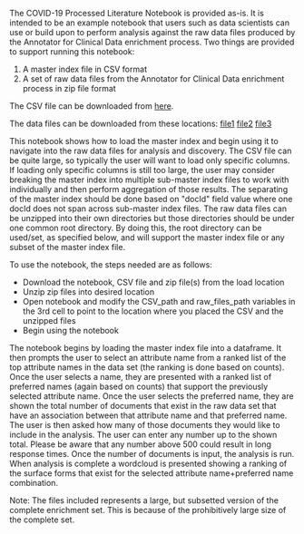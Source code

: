 
The COVID-19 Processed Literature Notebook is provided as-is. It is intended to be an example notebook that users such as data scientists can use or build upon to perform analysis against the raw data files produced by the Annotator for Clinical Data enrichment process. Two things are provided to support running this notebook:

1. A master index file in CSV format
2. A set of raw data files from the Annotator for Clinical Data enrichment process in zip file format

The CSV file can be downloaded from [here](https://whcs-dev-covid19-data.s3.us-east.cloud-object-storage.appdomain.cloud/iml_04162020.csv.zip).

The data files can be downloaded from these locations: [file1](https://whcs-dev-covid19-data.s3.us-east.cloud-object-storage.appdomain.cloud/iml_04162020_1.zip) [file2](https://whcs-dev-covid19-data.s3.us-east.cloud-object-storage.appdomain.cloud/iml_04162020_2.zip) [file3](https://whcs-dev-covid19-data.s3.us-east.cloud-object-storage.appdomain.cloud/iml_04162020_3.zip)

This notebook shows how to load the master index and begin using it to navigate into the raw data files for analysis and discovery.  The CSV file can be quite large, so typically the user will want to load only specific columns.  If loading only specific columns is still too large, the user may consider breaking the master index into multiple sub-master index files to work with individually and then perform aggregation of those results.  The separating of the master index should be done based on "docId" field value where one docId does not span across sub-master index files.  The raw data files can be unzipped into their own directories but those directories should be under one common root directory.  By doing this, the root directory can be used/set, as specified below, and will support the master index file or any subset of the master index file.

To use the notebook, the steps needed are as follows:
- Download the notebook, CSV file and zip file(s) from the load location
- Unzip zip files into desired location
- Open notebook and modify the CSV_path and raw_files_path variables in the 3rd cell to point to the location where you placed the CSV and the unzipped files
- Begin using the notebook

The notebook begins by loading the master index file into a dataframe.  It then prompts the user to select an attribute name from a ranked list of the top attribute names in the data set (the ranking is done based on counts).  Once the user selects a name, they are presented with a ranked list of preferred names (again based on counts) that support the previously selected attribute name.  Once the user selects the preferred name, they are shown the total number of documents that exist in the raw data set that have an association between that attribute name and that preferred name.  The user is then asked how many of those documents they would like to include in the analysis.  The user can enter any number up to the shown total.  Please be aware that any number above 500 could result in long response times.  Once the number of documents is input, the analysis is run.  When analysis is complete a wordcloud is presented showing a ranking of the surface forms that exist for the selected attribute name+preferred name combination.

Note: The files included represents a large, but subsetted version of the complete enrichment set.  This is because of the prohibitively large size of the complete set.  